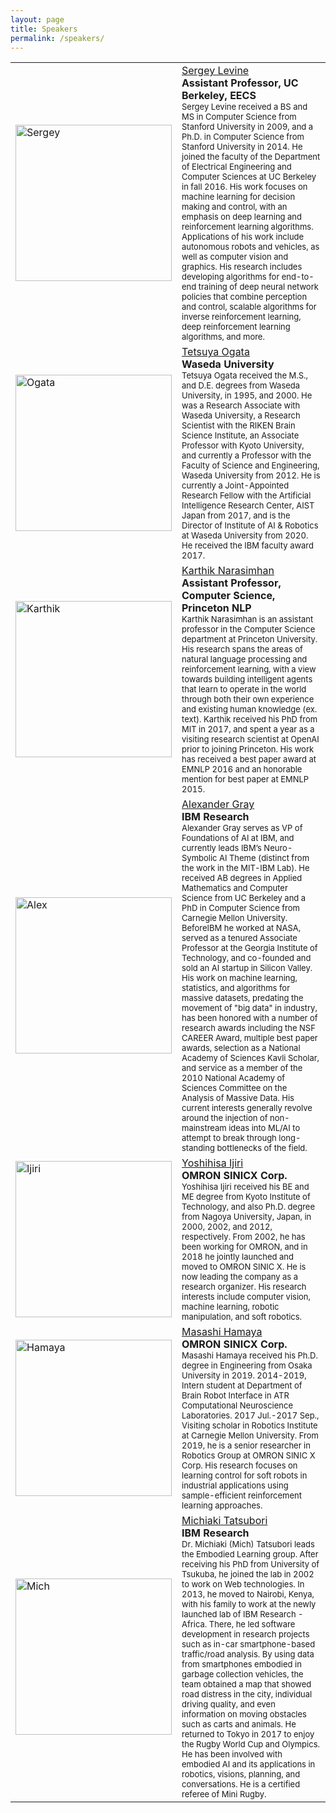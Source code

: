 ```yaml
---
layout: page
title: Speakers
permalink: /speakers/
---
```



<table >
	<tbody>
		<tr>
			<td style="width: 250px;"> <img src="https://kbrl.github.io/img/spk-sergey.jpg" alt="Sergey" width="250"/></td>
			<td> <a href="https://people.eecs.berkeley.edu/~svlevine/">Sergey Levine</a> <br> <b>Assistant Professor, UC Berkeley, EECS</b> <br> <font size="2">Sergey Levine received a BS and MS in Computer Science from Stanford University in 2009, and a Ph.D. in Computer Science from Stanford University in 2014. He joined the faculty of the Department of Electrical Engineering and Computer Sciences at UC Berkeley in fall 2016. His work focuses on machine learning for decision making and control, with an emphasis on deep learning and reinforcement learning algorithms. Applications of his work include autonomous robots and vehicles, as well as computer vision and graphics. His research includes developing algorithms for end-to-end training of deep neural network policies that combine perception and control, scalable algorithms for inverse reinforcement learning, deep reinforcement learning algorithms, and more. </font></td>
		</tr>
		<tr>
			<td style="width: 250px;"> <img src="https://kbrl.github.io/img/spk-ogata.jpg" alt="Ogata" width="250"/></td>
			<td> <a href="https://ogata-lab.jp/">Tetsuya Ogata</a> <br> <b>Waseda University</b> <br> <font size="2">Tetsuya Ogata received the M.S., and D.E. degrees from Waseda University, in 1995, and 2000. He was a Research Associate with Waseda University, a Research Scientist with the RIKEN Brain Science Institute, an Associate Professor with Kyoto University, and currently a Professor with the Faculty of Science and Engineering, Waseda University from 2012. He is currently a Joint-Appointed Research Fellow with the Artificial Intelligence Research Center, AIST Japan from 2017, and is the Director of Institute of AI & Robotics at Waseda University from 2020. He received the IBM faculty award 2017. </font></td>
		</tr>
				<tr>
			<td style="width: 250px;"> <img src="https://kbrl.github.io/img/spk-karthik.jpg" alt="Karthik" width="250"/></td>
			<td> <a href="https://www.cs.princeton.edu/~karthikn/">Karthik Narasimhan</a> <br> <b>Assistant Professor, Computer Science, Princeton NLP</b> <br> <font size="2">Karthik Narasimhan is an assistant professor in the Computer Science department at Princeton University. His research spans the areas of natural language processing and reinforcement learning, with a view towards building intelligent agents that learn to operate in the world through both their own experience and existing human knowledge (ex. text). Karthik received his PhD from MIT in 2017, and spent a year as a visiting research scientist at OpenAI prior to joining Princeton. His work has received a best paper award at EMNLP 2016 and an honorable mention for best paper at EMNLP 2015. </font></td>
		</tr>
		<tr>
			<td style="width: 250px;"> <img src="https://kbrl.github.io/img/spk-alex.jpg" alt="Alex" width="250"/></td>
			<td> <a href="https://www.linkedin.com/in/alexander-gray-b554b64/">Alexander Gray</a> <br> <b>IBM Research</b> <br> <font size="2">Alexander Gray serves as VP of Foundations of AI at IBM, and currently leads IBM’s Neuro-Symbolic AI Theme (distinct from the work in the MIT-IBM Lab). He received AB degrees in Applied Mathematics and Computer Science from UC Berkeley and a PhD in Computer Science from Carnegie Mellon University. BeforeIBM he worked at NASA, served as a tenured Associate Professor at the Georgia Institute of Technology, and co-founded and sold an AI startup in Silicon Valley.  His work on machine learning, statistics, and algorithms for massive datasets, predating the movement of "big data" in industry, has been honored with a number of research awards including the NSF CAREER Award, multiple best paper awards, selection as a National Academy of Sciences Kavli Scholar, and service as a member of the 2010 National Academy of Sciences Committee on the Analysis of Massive Data. His current interests generally revolve around the injection of non-mainstream ideas into ML/AI to attempt to break through long-standing bottlenecks of the field. </font></td>
		</tr>
		<tr>
			<td style="width: 250px;"> <img src="https://kbrl.github.io/img/spk-ijiri.jpg" alt="Ijiri" width="250"/></td>
			<td> <a href="https://scholar.google.co.jp/citations?user=VVoeVYIAAAAJ&hl=ja">Yoshihisa Ijiri </a> <br> <b>OMRON SINICX Corp.</b> <br> <font size="2"> Yoshihisa Ijiri received his BE and ME degree from Kyoto Institute of Technology, and also Ph.D. degree from Nagoya University, Japan, in 2000, 2002, and 2012, respectively. From 2002, he has been working for OMRON, and in 2018 he jointly launched and moved to OMRON SINIC X. He is now leading the company as a research organizer. His research interests include computer vision, machine learning, robotic manipulation, and soft robotics. </font></td>
		</tr>
		<tr>
			<td style="width: 250px;"> <img src="https://kbrl.github.io/img/spk-hamaya.jpg" alt="Hamaya" width="250"/></td>
			<td> <a href="https://scholar.google.co.jp/citations?user=Khb7qw8AAAAJ&hl=ja">Masashi Hamaya</a> <br> <b>OMRON SINICX Corp.</b> <br> <font size="2"> Masashi Hamaya received his Ph.D. degree in Engineering from Osaka University in 2019. 2014-2019, Intern student at Department of Brain Robot Interface in ATR Computational Neuroscience Laboratories. 2017 Jul.-2017 Sep., Visiting scholar in Robotics Institute at Carnegie Mellon University. From 2019, he is a senior researcher in Robotics Group at OMRON SINIC X Corp. His research focuses on learning control for soft robots in industrial applications using sample-efficient reinforcement learning approaches. </font></td>
		</tr>
		<tr>
			<td style="width: 250px;"> <img src="https://kbrl.github.io/img/spk-mich.jpg" alt="Mich" width="250"/></td>
			<td> <a href="https://researcher.watson.ibm.com/researcher/view.php?person=jp-MICH">Michiaki Tatsubori</a> <br> <b>IBM Research</b> <br> <font size="2"> Dr. Michiaki (Mich) Tatsubori leads the Embodied Learning group. After receiving his PhD from University of Tsukuba, he joined the lab in 2002 to work on Web technologies. In 2013, he moved to Nairobi, Kenya, with his family to work at the newly launched lab of IBM Research - Africa. There, he led software development in research projects such as in-car smartphone-based traffic/road analysis. By using data from smartphones embodied in garbage collection vehicles, the team obtained a map that showed road distress in the city, individual driving quality, and even information on moving obstacles such as carts and animals. He returned to Tokyo in 2017  to  enjoy the Rugby World Cup and Olympics. He has been involved with embodied AI and its applications in robotics, visions, planning, and conversations. He is a certified referee of Mini Rugby.</font></td>
		</tr>		
	</tbody>
</table>
